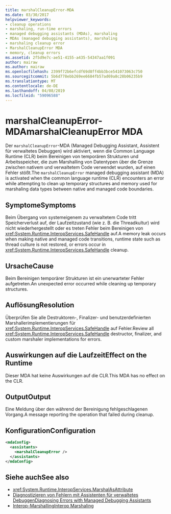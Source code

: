```yaml
---
title: marshalCleanupError-MDA
ms.date: 03/30/2017
helpviewer_keywords:
- cleanup operations
- marshaling, run-time errors
- managed debugging assistants (MDAs), marshaling
- MDAs (managed debugging assistants), marshaling
- marshaling cleanup error
- MarshalCleanupError MDA
- memory, cleanup errors
ms.assetid: 2f5d9e7c-ae51-4155-a435-54347aa1f091
author: mairaw
ms.author: mairaw
ms.openlocfilehash: 2399f72b6efcdf69d8ff4bb3bce541073063c750
ms.sourcegitcommit: 5b6d778ebb269ee6684fb57ad69a8c28b06235b9
ms.translationtype: MT
ms.contentlocale: de-DE
ms.lasthandoff: 04/08/2019
ms.locfileid: "59096588"
---
```

# <a name="marshalcleanuperror-mda"></a><span data-ttu-id="95eae-102">marshalCleanupError-MDA</span><span class="sxs-lookup"><span data-stu-id="95eae-102">marshalCleanupError MDA</span></span>
<span data-ttu-id="95eae-103">Der `marshalCleanupError`-MDA (Managed Debugging Assistant, Assistent für verwaltetes Debuggen) wird aktiviert, wenn die Common Language Runtime (CLR) beim Bereinigen von temporären Strukturen und Arbeitsspeicher, die zum Marshalling von Datentypen über die Grenze zwischen nativem und verwaltetem Code verwendet wurden, auf einen Fehler stößt.</span><span class="sxs-lookup"><span data-stu-id="95eae-103">The `marshalCleanupError` managed debugging assistant (MDA) is activated when the common language runtime (CLR) encounters an error while attempting to clean up temporary structures and memory used for marshaling data types between native and managed code boundaries.</span></span>  
  
## <a name="symptoms"></a><span data-ttu-id="95eae-104">Symptome</span><span class="sxs-lookup"><span data-stu-id="95eae-104">Symptoms</span></span>  
 <span data-ttu-id="95eae-105">Beim Übergang von systemeigenem zu verwaltetem Code tritt Speicherverlust auf, der Laufzeitzustand (wie z. B. die Threadkultur) wird nicht wiederhergestellt oder es treten Fehler beim Bereinigen von <xref:System.Runtime.InteropServices.SafeHandle> auf.</span><span class="sxs-lookup"><span data-stu-id="95eae-105">A memory leak occurs when making native and managed code transitions, runtime state such as thread culture is not restored, or errors occur in <xref:System.Runtime.InteropServices.SafeHandle> cleanup.</span></span>  
  
## <a name="cause"></a><span data-ttu-id="95eae-106">Ursache</span><span class="sxs-lookup"><span data-stu-id="95eae-106">Cause</span></span>  
 <span data-ttu-id="95eae-107">Beim Bereinigen temporärer Strukturen ist ein unerwarteter Fehler aufgetreten.</span><span class="sxs-lookup"><span data-stu-id="95eae-107">An unexpected error occurred while cleaning up temporary structures.</span></span>  
  
## <a name="resolution"></a><span data-ttu-id="95eae-108">Auflösung</span><span class="sxs-lookup"><span data-stu-id="95eae-108">Resolution</span></span>  
 <span data-ttu-id="95eae-109">Überprüfen Sie alle Destruktoren-, Finalizer- und benutzerdefinierten Marshallerimplementierungen für <xref:System.Runtime.InteropServices.SafeHandle> auf Fehler.</span><span class="sxs-lookup"><span data-stu-id="95eae-109">Review all <xref:System.Runtime.InteropServices.SafeHandle> destructor, finalizer, and custom marshaler implementations for errors.</span></span>  
  
## <a name="effect-on-the-runtime"></a><span data-ttu-id="95eae-110">Auswirkungen auf die Laufzeit</span><span class="sxs-lookup"><span data-stu-id="95eae-110">Effect on the Runtime</span></span>  
 <span data-ttu-id="95eae-111">Dieser MDA hat keine Auswirkungen auf die CLR.</span><span class="sxs-lookup"><span data-stu-id="95eae-111">This MDA has no effect on the CLR.</span></span>  
  
## <a name="output"></a><span data-ttu-id="95eae-112">Output</span><span class="sxs-lookup"><span data-stu-id="95eae-112">Output</span></span>  
 <span data-ttu-id="95eae-113">Eine Meldung über den während der Bereinigung fehlgeschlagenen Vorgang.</span><span class="sxs-lookup"><span data-stu-id="95eae-113">A message reporting the operation that failed during cleanup.</span></span>  
  
## <a name="configuration"></a><span data-ttu-id="95eae-114">Konfiguration</span><span class="sxs-lookup"><span data-stu-id="95eae-114">Configuration</span></span>  
  
```xml  
<mdaConfig>  
  <assistants>  
    <marshalCleanupError />  
  </assistants>  
</mdaConfig>  
```  
  
## <a name="see-also"></a><span data-ttu-id="95eae-115">Siehe auch</span><span class="sxs-lookup"><span data-stu-id="95eae-115">See also</span></span>

- <xref:System.Runtime.InteropServices.MarshalAsAttribute>
- [<span data-ttu-id="95eae-116">Diagnostizieren von Fehlern mit Assistenten für verwaltetes Debuggen</span><span class="sxs-lookup"><span data-stu-id="95eae-116">Diagnosing Errors with Managed Debugging Assistants</span></span>](../../../docs/framework/debug-trace-profile/diagnosing-errors-with-managed-debugging-assistants.md)
- [<span data-ttu-id="95eae-117">Interop-Marshalling</span><span class="sxs-lookup"><span data-stu-id="95eae-117">Interop Marshaling</span></span>](../../../docs/framework/interop/interop-marshaling.md)
